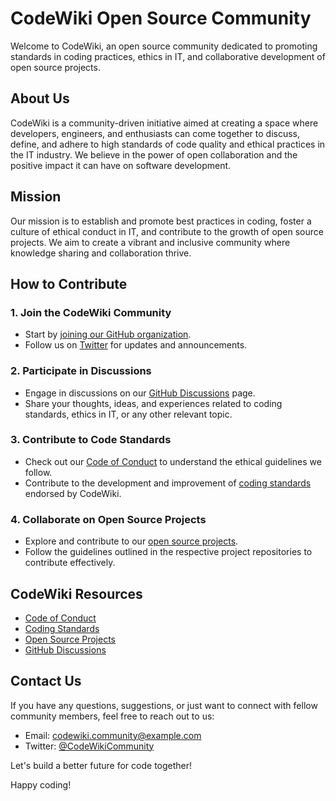 # CodeWiki Open Source Community

Welcome to CodeWiki, an open source community dedicated to promoting standards in coding practices, ethics in IT, and collaborative development of open source projects.

## About Us

CodeWiki is a community-driven initiative aimed at creating a space where developers, engineers, and enthusiasts can come together to discuss, define, and adhere to high standards of code quality and ethical practices in the IT industry. We believe in the power of open collaboration and the positive impact it can have on software development.

## Mission

Our mission is to establish and promote best practices in coding, foster a culture of ethical conduct in IT, and contribute to the growth of open source projects. We aim to create a vibrant and inclusive community where knowledge sharing and collaboration thrive.

## How to Contribute

### 1. Join the CodeWiki Community

- Start by [joining our GitHub organization](https://github.com/CodeWiki-Community).
- Follow us on [Twitter](https://twitter.com/CodeWikiCommunity) for updates and announcements.

### 2. Participate in Discussions

- Engage in discussions on our [GitHub Discussions](https://github.com/CodeWiki-Community/discussions) page.
- Share your thoughts, ideas, and experiences related to coding standards, ethics in IT, or any other relevant topic.

### 3. Contribute to Code Standards

- Check out our [Code of Conduct](CODE_OF_CONDUCT.md) to understand the ethical guidelines we follow.
- Contribute to the development and improvement of [coding standards](STANDARDS.md) endorsed by CodeWiki.

### 4. Collaborate on Open Source Projects

- Explore and contribute to our [open source projects](https://github.com/CodeWiki-Community/projects).
- Follow the guidelines outlined in the respective project repositories to contribute effectively.

## CodeWiki Resources

- [Code of Conduct](CODE_OF_CONDUCT.md)
- [Coding Standards](STANDARDS.md)
- [Open Source Projects](https://github.com/CodeWiki-Community/projects)
- [GitHub Discussions](https://github.com/CodeWiki-Community/discussions)

## Contact Us

If you have any questions, suggestions, or just want to connect with fellow community members, feel free to reach out to us:

- Email: codewiki.community@example.com
- Twitter: [@CodeWikiCommunity](https://twitter.com/CodeWikiCommunity)

Let's build a better future for code together!

Happy coding!
